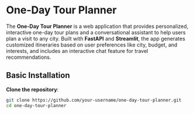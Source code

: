 # One-Day Tour Planner

The **One-Day Tour Planner** is a web application that provides personalized, interactive one-day tour plans and a conversational assistant to help users plan a visit to any city. Built with **FastAPI** and **Streamlit**, the app generates customized itineraries based on user preferences like city, budget, and interests, and includes an interactive chat feature for travel recommendations.

## Basic Installation

 **Clone the repository**:
   ```bash
   git clone https://github.com/your-username/one-day-tour-planner.git
   cd one-day-tour-planner

